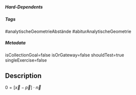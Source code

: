 ##### Hard-Dependents 

##### Tags 
#analytischeGeometrieAbstände
#abiturAnalytischeGeometrie
##### Metadata 
isCollectionGoal=false
isOrGateway=false
shouldTest=true
singleExercise=false
## Description 
 $0=\left\lbrack\vec{x}-\vec{p} \right\rbrack\cdot \vec{n}$ 
